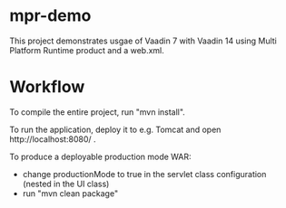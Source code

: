 mpr-demo
==============

This project demonstrates usgae of Vaadin 7 with Vaadin 14 using
Multi Platform Runtime product and a web.xml.

Workflow
========

To compile the entire project, run "mvn install".

To run the application, deploy it to e.g. Tomcat and open http://localhost:8080/ .

To produce a deployable production mode WAR:
- change productionMode to true in the servlet class configuration (nested in the UI class)
- run "mvn clean package"
